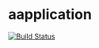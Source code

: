 # aapplication
[![Build Status](https://dev.azure.com/mmaghsoud110/ttt/_apis/build/status%2Faapplication.git?branchName=main)](https://dev.azure.com/mmaghsoud110/ttt/_build/latest?definitionId=18&branchName=main)
